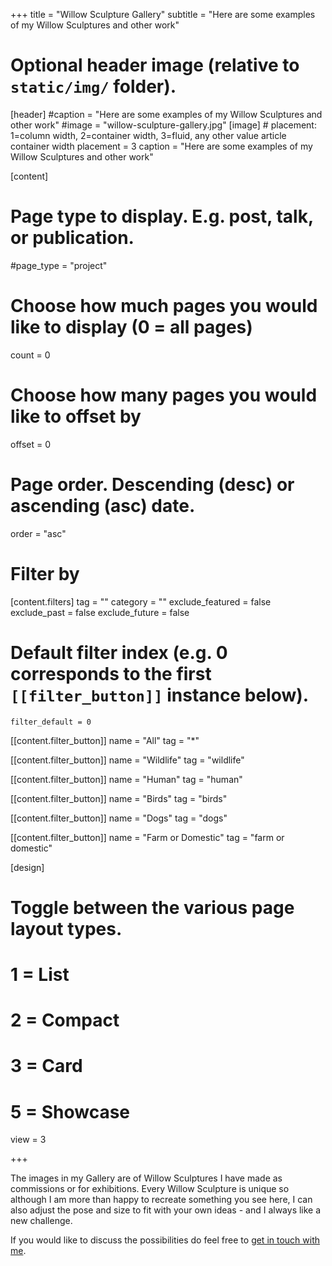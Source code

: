 +++
title = "Willow Sculpture Gallery"
subtitle = "Here are some examples of my Willow Sculptures and other work"

# Optional header image (relative to `static/img/` folder).
[header]
  #caption = "Here are some examples of my Willow Sculptures and other work"
  #image = "willow-sculpture-gallery.jpg"
[image]
	# placement: 1=column width, 2=container width, 3=fluid, any other value article container width
	placement = 3
	caption = "Here are some examples of my Willow Sculptures and other work"

[content]
  # Page type to display. E.g. post, talk, or publication.
  #page_type = "project"
  
  # Choose how much pages you would like to display (0 = all pages)
  count = 0
  
  # Choose how many pages you would like to offset by
  offset = 0

  # Page order. Descending (desc) or ascending (asc) date.
  order = "asc"

# Filter by 
[content.filters]
	tag = ""
	category = ""
	exclude_featured = false
	exclude_past = false
	exclude_future = false

# Default filter index (e.g. 0 corresponds to the first `[[filter_button]]` instance below).
	filter_default = 0
  
[[content.filter_button]]
	name = "All"
	tag = "*"

[[content.filter_button]]
	name = "Wildlife"
	tag = "wildlife"

[[content.filter_button]]
	name = "Human"
	tag = "human"

[[content.filter_button]]
	name = "Birds"
	tag = "birds"

[[content.filter_button]]
	name = "Dogs"
	tag = "dogs"

[[content.filter_button]]
	name = "Farm or Domestic"
	tag = "farm or domestic"

[design]

  # Toggle between the various page layout types.
  #   1 = List
  #   2 = Compact
  #   3 = Card
  #   5 = Showcase
  view = 3

+++

The images in my Gallery are of Willow Sculptures I have made as commissions or 
for exhibitions. Every Willow Sculpture is unique so although I am more than happy 
to recreate something you see here, I can also adjust the pose and size to fit 
with your own ideas - and I always like a new challenge. 

If you would like to discuss the possibilities do feel free to [get in touch with me](/#contact).